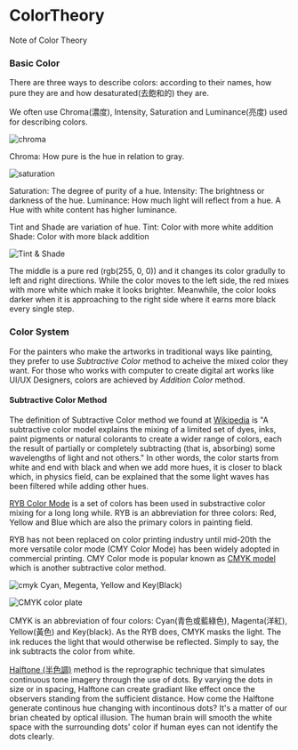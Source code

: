 # ColorTheory
Note of Color Theory

### Basic Color

There are three ways to describe colors: according to their names, how pure they are and how desaturated(去飽和的) they are. 

We often use Chroma(濃度), Intensity, Saturation and Luminance(亮度) used for describing colors.

![chroma](https://raw.githubusercontent.com/yudazilian/ColorTheory/master/src/ChromaExample-Red.png)

Chroma: How pure is the hue in relation to gray.

![saturation](https://raw.githubusercontent.com/yudazilian/ColorTheory/master/src/SaturationExample-Red.png)

Saturation: The degree of purity of a hue.
Intensity: The brightness or darkness of the hue.
Luminance: How much light will reflect from a hue. A Hue with white content has higher luminance.

Tint and Shade are variation of hue.
Tint: Color with more white addition
Shade: Color with more black addition

![Tint & Shade](https://raw.githubusercontent.com/yudazilian/ColorTheory/master/src/TintShadeExample-red.png)

The middle is a pure red (rgb(255, 0, 0)) and it changes its color gradully to left and right directions.
While the color moves to the left side, the red mixes with more white which make it looks brighter.
Meanwhile, the color looks darker when it is approaching to the right side where it earns more black every single step.

### Color System

For the painters who make the artworks in traditional ways like painting, they prefer to use *Subtractive Color* method to acheive the mixed color they want. For those who works with computer to create digital art works like UI/UX Designers, colors are achieved by *Addition Color* method.

#### Subtractive Color Method

The definition of Subtractive Color method we found at [Wikipedia](https://en.wikipedia.org/wiki/Subtractive_color) is "A subtractive color model explains the mixing of a limited set of dyes, inks, paint pigments or natural colorants to create a wider range of colors, each the result of partially or completely subtracting (that is, absorbing) some wavelengths of light and not others." In other words, the color starts from white and end with black and when we add more hues, it is closer to black which, in physics field, can be explained that the some light waves has been filtered while adding other hues.

[RYB Color Mode](https://en.wikipedia.org/wiki/RYB_color_model) is a set of colors has been used in substractive color mixing for a long long while. RYB is an abbreviation for three colors: Red, Yellow and Blue which are also the primary colors in painting field.

RYB has not been replaced on color printing industry until mid-20th the more versatile color mode (CMY Color Mode) has been widely adopted in commercial printing. CMY Color mode is popular known as [CMYK model](https://en.wikipedia.org/wiki/CMYK_color_model) which is another subtractive color method. 

![cmyk](https://upload.wikimedia.org/wikipedia/commons/f/f7/CMYK_color_swatches2.png)
Cyan, Megenta, Yellow and Key(Black)

![CMYK color plate](https://upload.wikimedia.org/wikipedia/commons/1/19/SubtractiveColor.svg)

CMYK is an abbreviation of four colors: Cyan(青色或藍綠色), Magenta(洋紅), Yellow(黃色) and Key(black). As the RYB does, CMYK masks the light. The ink reduces the light that would otherwise be reflected. Simply to say, the ink subtracts the color from white.

[Halftone (半色調)](https://en.wikipedia.org/wiki/Halftone) method is the reprographic technique that simulates continuous tone imagery through the use of dots. By varying the dots in size or in spacing, Halftone can create gradiant like effect once the observers standing from the sufficient distance. How come the Halftone generate continous hue changing with incontinous dots? It's a matter of our brian cheated by optical illusion. The human brain will smooth the white space with the surrounding dots' color if human eyes can not identify the dots clearly. 




